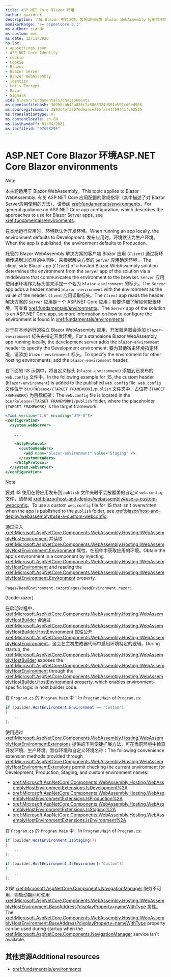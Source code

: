 ```yaml
---
title: ASP.NET Core Blazor 环境
author: guardrex
description: 了解 Blazor 中的环境，包括如何设置 Blazor WebAssembly 应用的环境。
monikerRange: '>= aspnetcore-3.1'
ms.author: riande
ms.custom: mvc
ms.date: 12/11/2020
no-loc:
- appsettings.json
- ASP.NET Core Identity
- cookie
- Cookie
- Blazor
- Blazor Server
- Blazor WebAssembly
- Identity
- Let's Encrypt
- Razor
- SignalR
uid: blazor/fundamentals/environments
ms.openlocfilehash: 3d9b0cab42a826c7a5868324d891e597cd9ed986
ms.sourcegitcommit: 3593c4efa707edeaaceffbfa544f99f41fc62535
ms.translationtype: HT
ms.contentlocale: zh-CN
ms.lasthandoff: 01/04/2021
ms.locfileid: "97678298"
---
```

# <a name="aspnet-core-no-locblazor-environments"></a><span data-ttu-id="2e6d5-103">ASP.NET Core Blazor 环境</span><span class="sxs-lookup"><span data-stu-id="2e6d5-103">ASP.NET Core Blazor environments</span></span>

> [!NOTE]
> <span data-ttu-id="2e6d5-104">本主题适用于 Blazor WebAssembly。</span><span class="sxs-lookup"><span data-stu-id="2e6d5-104">This topic applies to Blazor WebAssembly.</span></span> <span data-ttu-id="2e6d5-105">有关 ASP.NET Core 应用配置的常规指导（其中描述了对 Blazor Server应用使用的方法），请参阅 <xref:fundamentals/environments>。</span><span class="sxs-lookup"><span data-stu-id="2e6d5-105">For general guidance on ASP.NET Core app configuration, which describes the approaches to use for Blazor Server apps, see <xref:fundamentals/environments>.</span></span>

<span data-ttu-id="2e6d5-106">在本地运行应用时，环境默认为开发环境。</span><span class="sxs-lookup"><span data-stu-id="2e6d5-106">When running an app locally, the environment defaults to Development.</span></span> <span data-ttu-id="2e6d5-107">发布应用时，环境默认为生产环境。</span><span class="sxs-lookup"><span data-stu-id="2e6d5-107">When the app is published, the environment defaults to Production.</span></span>

<span data-ttu-id="2e6d5-108">托管的 Blazor WebAssembly 解决方案的客户端 Blazor 应用 (`Client`) 通过将环境传递到浏览器的中间件，来根据解决方案的 `Server` 应用确定环境 。</span><span class="sxs-lookup"><span data-stu-id="2e6d5-108">The client-side Blazor app (*`Client`*) of a hosted Blazor WebAssembly solution determines the environment from the *`Server`* app of the solution via a middleware that communicates the environment to the browser.</span></span> <span data-ttu-id="2e6d5-109">`Server` 应用使用该环境作为标头值来添加一个名为 `blazor-environment` 的标头。</span><span class="sxs-lookup"><span data-stu-id="2e6d5-109">The *`Server`* app adds a header named `blazor-environment` with the environment as the value of the header.</span></span> <span data-ttu-id="2e6d5-110">`Client` 应用读取标头。</span><span class="sxs-lookup"><span data-stu-id="2e6d5-110">The *`Client`* app reads the header.</span></span> <span data-ttu-id="2e6d5-111">解决方案的 `Server` 应用是一个 ASP.NET Core 应用；若要详细了解如何配置环境，可查看 <xref:fundamentals/environments>。</span><span class="sxs-lookup"><span data-stu-id="2e6d5-111">The *`Server`* app of the solution is an ASP.NET Core app, so more information on how to configure the environment is found in <xref:fundamentals/environments>.</span></span>

<span data-ttu-id="2e6d5-112">对于在本地运行的独立 Blazor WebAssembly 应用，开发服务器会添加 `blazor-environment` 标头来指定开发环境。</span><span class="sxs-lookup"><span data-stu-id="2e6d5-112">For a standalone Blazor WebAssembly app running locally, the development server adds the `blazor-environment` header to specify the Development environment.</span></span> <span data-ttu-id="2e6d5-113">要为其他宿主环境指定环境，请添加 `blazor-environment` 标头。</span><span class="sxs-lookup"><span data-stu-id="2e6d5-113">To specify the environment for other hosting environments, add the `blazor-environment` header.</span></span>

<span data-ttu-id="2e6d5-114">在下面的 IIS 示例中，将自定义标头 (`blazor-environment`) 添加到已发布的 `web.config` 文件中。</span><span class="sxs-lookup"><span data-stu-id="2e6d5-114">In the following example for IIS, the custom header (`blazor-environment`) is added to the published `web.config` file.</span></span> <span data-ttu-id="2e6d5-115">`web.config` 文件位于 `bin/Release/{TARGET FRAMEWORK}/publish` 文件夹中，占位符 `{TARGET FRAMEWORK}` 为目标框架：</span><span class="sxs-lookup"><span data-stu-id="2e6d5-115">The `web.config` file is located in the `bin/Release/{TARGET FRAMEWORK}/publish` folder, where the placeholder `{TARGET FRAMEWORK}` is the target framework:</span></span>

```xml
<?xml version="1.0" encoding="UTF-8"?>
<configuration>
  <system.webServer>

    ...

    <httpProtocol>
      <customHeaders>
        <add name="blazor-environment" value="Staging" />
      </customHeaders>
    </httpProtocol>
  </system.webServer>
</configuration>
```

> [!NOTE]
> <span data-ttu-id="2e6d5-116">要对 IIS 使用在将应用发布到 `publish` 文件夹时不会被覆盖的自定义 `web.config` 文件，请参阅 <xref:blazor/host-and-deploy/webassembly#use-a-custom-webconfig>。</span><span class="sxs-lookup"><span data-stu-id="2e6d5-116">To use a custom `web.config` file for IIS that isn't overwritten when the app is published to the `publish` folder, see <xref:blazor/host-and-deploy/webassembly#use-a-custom-webconfig>.</span></span>

<span data-ttu-id="2e6d5-117">通过注入 <xref:Microsoft.AspNetCore.Components.WebAssembly.Hosting.IWebAssemblyHostEnvironment> 并读取 <xref:Microsoft.AspNetCore.Components.WebAssembly.Hosting.IWebAssemblyHostEnvironment.Environment> 属性，在组件中获取应用的环境。</span><span class="sxs-lookup"><span data-stu-id="2e6d5-117">Obtain the app's environment in a component by injecting <xref:Microsoft.AspNetCore.Components.WebAssembly.Hosting.IWebAssemblyHostEnvironment> and reading the <xref:Microsoft.AspNetCore.Components.WebAssembly.Hosting.IWebAssemblyHostEnvironment.Environment> property.</span></span>

<span data-ttu-id="2e6d5-118">`Pages/ReadEnvironment.razor`:</span><span class="sxs-lookup"><span data-stu-id="2e6d5-118">`Pages/ReadEnvironment.razor`:</span></span>

[!code-razor[](environments/samples_snapshot/ReadEnvironment.razor?highlight=3,7)]

<span data-ttu-id="2e6d5-119">在启动过程中，<xref:Microsoft.AspNetCore.Components.WebAssembly.Hosting.WebAssemblyHostBuilder> 会通过 <xref:Microsoft.AspNetCore.Components.WebAssembly.Hosting.WebAssemblyHostBuilder.HostEnvironment> 属性公开 <xref:Microsoft.AspNetCore.Components.WebAssembly.Hosting.IWebAssemblyHostEnvironment>，这会在主机生成器代码中启用环境特定的逻辑。</span><span class="sxs-lookup"><span data-stu-id="2e6d5-119">During startup, the <xref:Microsoft.AspNetCore.Components.WebAssembly.Hosting.WebAssemblyHostBuilder> exposes the <xref:Microsoft.AspNetCore.Components.WebAssembly.Hosting.IWebAssemblyHostEnvironment> through the <xref:Microsoft.AspNetCore.Components.WebAssembly.Hosting.WebAssemblyHostBuilder.HostEnvironment> property, which enables environment-specific logic in host builder code.</span></span>

<span data-ttu-id="2e6d5-120">在 `Program.cs` 的 `Program.Main` 中：</span><span class="sxs-lookup"><span data-stu-id="2e6d5-120">In `Program.Main` of `Program.cs`:</span></span>

```csharp
if (builder.HostEnvironment.Environment == "Custom")
{
    ...
};
```

<span data-ttu-id="2e6d5-121">使用通过 <xref:Microsoft.AspNetCore.Components.WebAssembly.Hosting.WebAssemblyHostEnvironmentExtensions> 提供的下列便捷扩展方法，可在当前环境中检查开发环境、生产环境、暂存环境和自定义环境名称：</span><span class="sxs-lookup"><span data-stu-id="2e6d5-121">The following convenience extension methods provided through <xref:Microsoft.AspNetCore.Components.WebAssembly.Hosting.WebAssemblyHostEnvironmentExtensions> permit checking the current environment for Development, Production, Staging, and custom environment names:</span></span>

* <xref:Microsoft.AspNetCore.Components.WebAssembly.Hosting.WebAssemblyHostEnvironmentExtensions.IsDevelopment%2A>
* <xref:Microsoft.AspNetCore.Components.WebAssembly.Hosting.WebAssemblyHostEnvironmentExtensions.IsProduction%2A>
* <xref:Microsoft.AspNetCore.Components.WebAssembly.Hosting.WebAssemblyHostEnvironmentExtensions.IsStaging%2A>
* <xref:Microsoft.AspNetCore.Components.WebAssembly.Hosting.WebAssemblyHostEnvironmentExtensions.IsEnvironment%2A>

<span data-ttu-id="2e6d5-122">在 `Program.cs` 的 `Program.Main` 中：</span><span class="sxs-lookup"><span data-stu-id="2e6d5-122">In `Program.Main` of `Program.cs`:</span></span>

```csharp
if (builder.HostEnvironment.IsStaging())
{
    ...
};

if (builder.HostEnvironment.IsEnvironment("Custom"))
{
    ...
};
```

<span data-ttu-id="2e6d5-123">如果 <xref:Microsoft.AspNetCore.Components.NavigationManager> 服务不可用，则启动期间可使用 <xref:Microsoft.AspNetCore.Components.WebAssembly.Hosting.IWebAssemblyHostEnvironment.BaseAddress?displayProperty=nameWithType> 属性。</span><span class="sxs-lookup"><span data-stu-id="2e6d5-123">The <xref:Microsoft.AspNetCore.Components.WebAssembly.Hosting.IWebAssemblyHostEnvironment.BaseAddress?displayProperty=nameWithType> property can be used during startup when the <xref:Microsoft.AspNetCore.Components.NavigationManager> service isn't available.</span></span>

## <a name="additional-resources"></a><span data-ttu-id="2e6d5-124">其他资源</span><span class="sxs-lookup"><span data-stu-id="2e6d5-124">Additional resources</span></span>

* <xref:fundamentals/environments>
